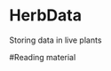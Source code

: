 # HerbData
Storing data in live plants

#Reading material

[ascii-genomre]:https://asciigenome.readthedocs.io/en/latest/description.html
